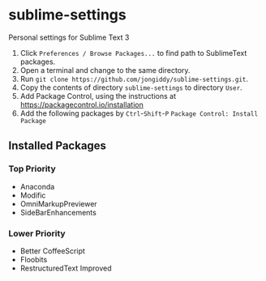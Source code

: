 # sublime-settings

Personal settings for Sublime Text 3

1. Click `Preferences / Browse Packages...` to find path to SublimeText packages.
2. Open a terminal and change to the same directory.
3. Run `git clone https://github.com/jongiddy/sublime-settings.git`.
4. Copy the contents of directory `sublime-settings` to directory `User`.
5. Add Package Control, using the instructions at <https://packagecontrol.io/installation>
6. Add the following packages by `Ctrl`-`Shift`-`P` `Package Control: Install Package`

## Installed Packages

### Top Priority

- Anaconda
- Modific
- OmniMarkupPreviewer
- SideBarEnhancements

### Lower Priority

- Better CoffeeScript
- Floobits
- RestructuredText Improved
